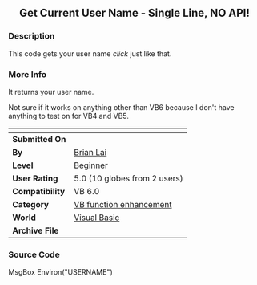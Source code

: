 ﻿<div align="center">

## Get Current User Name \- Single Line, NO API\!


</div>

### Description

This code gets your user name *click* just like that.
 
### More Info
 
It returns your user name.

Not sure if it works on anything other than VB6 because I don't have anything to test on for VB4 and VB5.


<span>             |<span>
---                |---
**Submitted On**   |
**By**             |[Brian Lai](https://github.com/Planet-Source-Code/PSCIndex/blob/master/ByAuthor/brian-lai.md)
**Level**          |Beginner
**User Rating**    |5.0 (10 globes from 2 users)
**Compatibility**  |VB 6\.0
**Category**       |[VB function enhancement](https://github.com/Planet-Source-Code/PSCIndex/blob/master/ByCategory/vb-function-enhancement__1-25.md)
**World**          |[Visual Basic](https://github.com/Planet-Source-Code/PSCIndex/blob/master/ByWorld/visual-basic.md)
**Archive File**   |[](https://github.com/Planet-Source-Code/brian-lai-get-current-user-name-single-line-no-api__1-66215/archive/master.zip)





### Source Code

MsgBox Environ("USERNAME")

